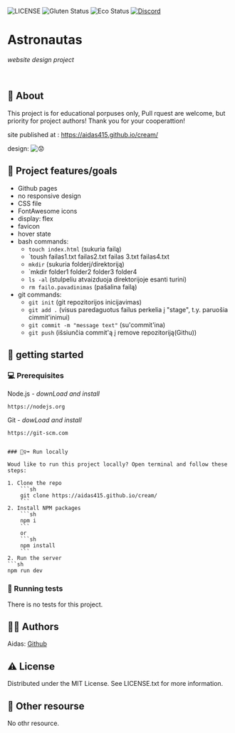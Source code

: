 ![LICENSE](https://img.shields.io/badge/license-MIT-blue.svg?style=flat-square)
![Gluten Status](https://img.shields.io/badge/Gluten-Free-green.svg)
![Eco Status](https://img.shields.io/badge/ECO-Friendly-green.svg)
[![Discord](https://discord.com/api/guilds/571393319201144843/widget.png)](https://discord.gg/dRwW4rw)

# Astronautas

_website design project_

<br>

## 🌟 About

This project is for educational porpuses only, Pull rquest are welcome, but priority for project authors! Thank you for your cooperattion!

site published at :  https://aidas415.github.io/cream/

design: ![😟](./img/Cream.jpg/)

## 🎯 Project features/goals

-   Github pages
-   no responsive design
-   CSS file
-   FontAwesome icons
-   display: flex
-   favicon
-   hover state
-   bash commands:
    -   `touch index.html` (sukuria failą)
    -   `toush failas1.txt failas2.txt failas 3.txt failas4.txt
    -   `mkdir` (sukuria folderį/direktoriją)
    -   `mkdir folder1 folder2 folder3 folder4
    -   `ls -al` (stulpeliu atvaizduoja direktorijoje esanti turini)
    -   `rm failo.pavadinimas` (pašalina failą)
-   git commands:
    -   `git init` (git repozitorijos inicijavimas)
    -   `git add .` (visus paredaguotus failus perkelia į "stage", t.y. paruošia cimmit'inimui)
    -   `git commit -m "message text"` (su'commit'ina)
    -   `git push` (išsiunčia commit'ą į remove repozitoriją(Githu))


## 🎒 getting started

### 💻 Prerequisites

Node.js - _downLoad and install_

```
https://nodejs.org
```

Git - _dowLoad and install_

```
https://git-scm.com


### 🏃‍♀️‍➡️ Run locally

Woud like to run this project locally? Open terminal and follow these steps:

1. Clone the repo
    ```sh
    git clone https://aidas415.github.io/cream/
    ```
2. Install NPM packages
    ```sh
    npm i
    ```
    or
    ```sh
    npm install
    ```
2. Run the server
```sh
npm run dev
```

### 🧪 Running tests

There is no tests for this project.

## 👨‍💻 Authors

Aidas: [Github](https://github.com/Aidas415)

## ⚠️ License

Distributed under the MIT License. See LICENSE.txt for more information.

## 🔗 Other resourse

No othr resource.
